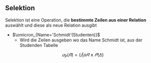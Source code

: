 ## Selektion
Selektion ist eine Operation, die **bestimmte Zeilen aus einer Relation** auswählt und diese als neue Relation ausgibt
- $\omicron_{Name='Schmidt'(Studenten)}$  
	- Wird die Zeilen ausgeben wo das Name Schmidt ist, aus der Studenden Tabelle

$$
𝜎_{P} (𝑅) = \{𝑡|𝑡𝜖𝑅 ∧ 𝑃(𝑡) \}
$$
